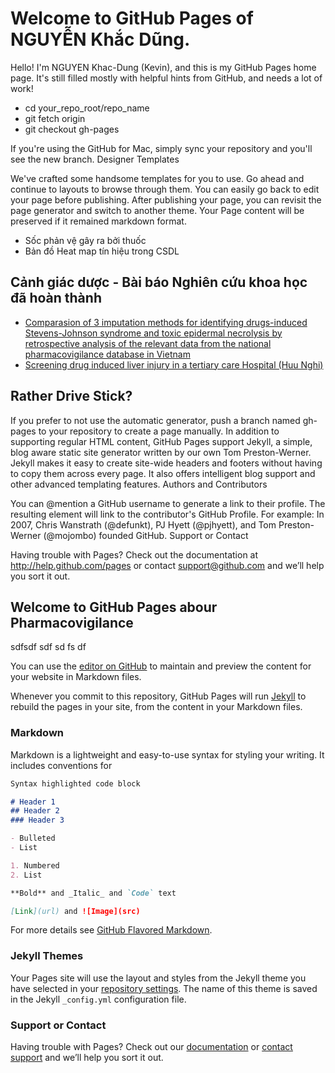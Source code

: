 # Welcome to GitHub Pages of NGUYỄN Khắc Dũng.

Hello! I'm NGUYEN Khac-Dung (Kevin), and this is my GitHub Pages home page. It's still filled mostly with helpful hints from GitHub, and needs a lot of work!

  - cd your_repo_root/repo_name
  - git fetch origin
  - git checkout gh-pages

If you're using the GitHub for Mac, simply sync your repository and you'll see the new branch.
Designer Templates

We've crafted some handsome templates for you to use. Go ahead and continue to layouts to browse through them. You can easily go back to edit your page before publishing. After publishing your page, you can revisit the page generator and switch to another theme. Your Page content will be preserved if it remained markdown format.  

  - Sốc phản vệ gây ra bởi thuốc
  - Bản đồ Heat map tín hiệu trong CSDL

## Cảnh giác dược - Bài báo Nghiên cứu khoa học đã hoàn thành  

  - [Comparasion of 3 imputation methods for identifying drugs-induced Stevens-Johnson syndrome and toxic epidermal necrolysis by retrospective analysis of the relevant data from the national pharmacovigilance database in Vietnam](https://nguyenkhacdung.github.io/pdf/ALDEN_TCDH2017.pdf)
  - [Screening drug induced liver injury in a tertiary care Hospital (Huu Nghi)](https://nguyenkhacdung.github.io/pdf/TonThuongGanHuuNghi2016.pdf)


## Rather Drive Stick?

If you prefer to not use the automatic generator, push a branch named gh-pages to your repository to create a page manually. In addition to supporting regular HTML content, GitHub Pages support Jekyll, a simple, blog aware static site generator written by our own Tom Preston-Werner. Jekyll makes it easy to create site-wide headers and footers without having to copy them across every page. It also offers intelligent blog support and other advanced templating features.
Authors and Contributors

You can @mention a GitHub username to generate a link to their profile. The resulting <a> element will link to the contributor's GitHub Profile. For example: In 2007, Chris Wanstrath (@defunkt), PJ Hyett (@pjhyett), and Tom Preston-Werner (@mojombo) founded GitHub.
Support or Contact

Having trouble with Pages? Check out the documentation at http://help.github.com/pages or contact support@github.com and we’ll help you sort it out.

## Welcome to GitHub Pages abour Pharmacovigilance
sdfsdf
sdf
sd
fs
df

You can use the [editor on GitHub](https://github.com/nguyenkhacdung/nguyenkhacdung.github.io/edit/master/README.md) to maintain and preview the content for your website in Markdown files.

Whenever you commit to this repository, GitHub Pages will run [Jekyll](https://jekyllrb.com/) to rebuild the pages in your site, from the content in your Markdown files.

### Markdown

Markdown is a lightweight and easy-to-use syntax for styling your writing. It includes conventions for

```markdown
Syntax highlighted code block

# Header 1
## Header 2
### Header 3

- Bulleted
- List

1. Numbered
2. List

**Bold** and _Italic_ and `Code` text

[Link](url) and ![Image](src)
```

For more details see [GitHub Flavored Markdown](https://guides.github.com/features/mastering-markdown/).

### Jekyll Themes

Your Pages site will use the layout and styles from the Jekyll theme you have selected in your [repository settings](https://github.com/nguyenkhacdung/nguyenkhacdung.github.io/settings). The name of this theme is saved in the Jekyll `_config.yml` configuration file.

### Support or Contact

Having trouble with Pages? Check out our [documentation](https://help.github.com/categories/github-pages-basics/) or [contact support](https://github.com/contact) and we’ll help you sort it out.
